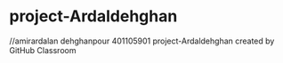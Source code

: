# project-Ardaldehghan
//amirardalan dehghanpour 401105901
project-Ardaldehghan created by GitHub Classroom
